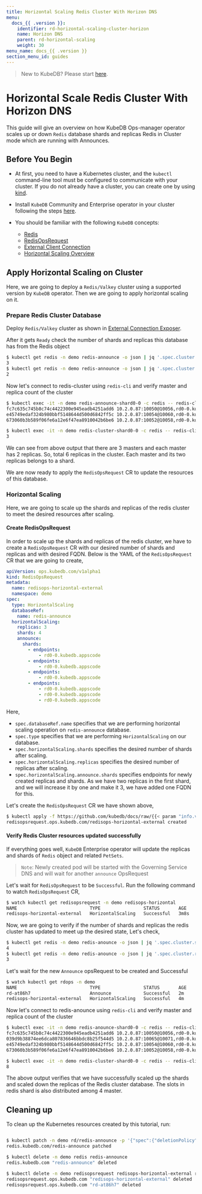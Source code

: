 ```yaml
---
title: Horizontal Scaling Redis Cluster With Horizon DNS
menu:
  docs_{{ .version }}:
    identifier: rd-horizontal-scaling-cluster-horizon
    name: Horizon DNS
    parent: rd-horizontal-scaling
    weight: 30
menu_name: docs_{{ .version }}
section_menu_id: guides
---
```


> New to KubeDB? Please start [here](/docs/README.md).

# Horizontal Scale Redis Cluster With Horizon DNS

This guide will give an overview on how KubeDB Ops-manager operator scales up or down `Redis` database shards and replicas Redis in Cluster mode which are running with Announces.


## Before You Begin

- At first, you need to have a Kubernetes cluster, and the `kubectl` command-line tool must be configured to communicate with your cluster. If you do not already have a cluster, you can create one by using [kind](https://kind.sigs.k8s.io/docs/user/quick-start/).

- Install `KubeDB` Community and Enterprise operator in your cluster following the steps [here](/docs/setup/README.md).

- You should be familiar with the following `KubeDB` concepts:
    - [Redis](/docs/guides/redis/concepts/redis.md)
    - [RedisOpsRequest](/docs/guides/redis/concepts/redisopsrequest.md)
    - [External Client Connection](/docs/guides/redis/external-connections/exposure.md)
    - [Horizontal Scaling Overview](/docs/guides/redis/scaling/horizontal-scaling/overview.md)

## Apply Horizontal Scaling on Cluster

Here, we are going to deploy a `Redis/Valkey` cluster using a supported version by `KubeDB` operator. Then we are going to apply horizontal scaling on it.

### Prepare Redis Cluster Database

Deploy `Redis/Valkey` cluster as shown in [External Connection Exposer](/docs/guides/redis/external-connections/exposure.md).

After it gets `Ready` check the number of shards and replicas this database has from the Redis object

```bash
$ kubectl get redis -n demo redis-announce -o json | jq '.spec.cluster.shards'
3
$ kubectl get redis -n demo redis-announce -o json | jq '.spec.cluster.replicas'
2
```

Now let's connect to redis-cluster using `redis-cli` and verify master and replica count of the cluster
```bash
$ kubectl exec -it -n demo redis-announce-shard0-0 -c redis -- redis-cli -c cluster nodes | grep master
fc7c635c745b8c74c4422300e945eadb4251add6 10.2.0.87:10050@10056,rd0-0.kubedb.appscode myself,master - 0 1754481552000 1 connected 0-5460
e45749edaf324b980bbf5148644d500d6842ff5c 10.2.0.87:10054@10060,rd0-0.kubedb.appscode master - 0 1754481555065 3 connected 10923-16383
673060b3b589f06fe6a12e6f47ea8910042b6be6 10.2.0.87:10052@10058,rd0-0.kubedb.appscode master - 0 1754481555000 2 connected 5461-10922

$ kubectl exec -it -n demo redis-cluster-shard0-0 -c redis -- redis-cli -c cluster nodes | grep slave | wc -l
3
```

We can see from above output that there are 3 masters and each master has 2 replicas. So, total 6 replicas in the cluster. Each master and its two replicas belongs to a shard.

We are now ready to apply the `RedisOpsRequest` CR to update the resources of this database.

### Horizontal Scaling

Here, we are going to scale up the shards and replicas of the redis cluster to meet the desired resources after scaling.

#### Create RedisOpsRequest

In order to scale up the shards and replicas of the redis cluster, we have to create a `RedisOpsRequest` CR with our desired number of shards and replicas and with desired FQDN. Below is the YAML of the `RedisOpsRequest` CR that we are going to create,

```yaml
apiVersion: ops.kubedb.com/v1alpha1
kind: RedisOpsRequest
metadata:
  name: redisops-horizontal-external
  namespace: demo
spec:
  type: HorizontalScaling
  databaseRef:
    name: redis-announce
  horizontalScaling:
    replicas: 3
    shards: 4
    announce:
      shards:
        - endpoints:
            - rd0-0.kubedb.appscode
        - endpoints:
            - rd0-0.kubedb.appscode
        - endpoints:
            - rd0-0.kubedb.appscode
        - endpoints:
            - rd0-0.kubedb.appscode
            - rd0-0.kubedb.appscode
            - rd0-0.kubedb.appscode
```

Here,

- `spec.databaseRef.name` specifies that we are performing horizontal scaling operation on `redis-announce` database.
- `spec.type` specifies that we are performing `HorizontalScaling` on our database.
- `spec.horizontalScaling.shards` specifies the desired number of shards after scaling.
- `spec.horizontalScaling.replicas` specifies the desired number of replicas after scaling.
- `spec.horizontalScaling.announce.shards` specifies endpoints for newly created replicas and shards. As we have two replicas in the first shard, and we will increase it by one and make it 3, we have added one FQDN for this.

Let's create the `RedisOpsRequest` CR we have shown above,

```bash
$ kubectl apply -f https://github.com/kubedb/docs/raw/{{< param "info.version" >}}/docs/examples/redis/scaling/horizontal-scaling/horizontal-cluster.yaml
redisopsrequest.ops.kubedb.com/redisops-horizontal-external created
```

#### Verify Redis Cluster resources updated successfully

If everything goes well, `KubeDB` Enterprise operator will update the replicas and shards of `Redis` object and related `PetSets`.

> `Note`: Newly created pod will be started with the Governing Service DNS and will wait for another `announce` OpsRequest

Let's wait for `RedisOpsRequest` to be `Successful`.  Run the following command to watch `RedisOpsRequest` CR,

```bash
$ watch kubectl get redisopsrequest -n demo redisops-horizontal
NAME                           TYPE                STATUS       AGE
redisops-horizontal-external   HorizontalScaling   Successful   3m8s
```

Now, we are going to verify if the number of shards and replicas the redis cluster has updated to meet up the desired state, Let's check,

```bash
$ kubectl get redis -n demo redis-anounce -o json | jq '.spec.cluster.shards'
4
$ kubectl get redis -n demo redis-anounce -o json | jq '.spec.cluster.replicas'
3
```

Let's wait for the new `Announce` opsRequest to be created and Successful

```bash
$ watch kubectl get rdops -n demo
NAME                           TYPE                STATUS       AGE
rd-at86h7                      Announce            Successful   2m
redisops-horizontal-external   HorizontalScaling   Successful   4m
```

Now let's connect to redis-anounce using `redis-cli` and verify master and replica count of the cluster
```bash
$ kubectl exec -it -n demo redis-anounce-shard0-0 -c redis -- redis-cli -c cluster nodes | grep master
fc7c635c745b8c74c4422300e945eadb4251add6 10.2.0.87:10050@10056,rd0-0.kubedb.appscode myself,master - 0 1754484135000 1 connected 1365-5460
039d9b38874ee6dca807836646bbdc8b25f544d5 10.2.0.87:10065@10071,rd0-0.kubedb.appscode master - 0 1754484137945 4 connected 0-1364 5461-6826 10923-12287
e45749edaf324b980bbf5148644d500d6842ff5c 10.2.0.87:10054@10060,rd0-0.kubedb.appscode master - 0 1754484137000 3 connected 12288-16383
673060b3b589f06fe6a12e6f47ea8910042b6be6 10.2.0.87:10052@10058,rd0-0.kubedb.appscode master - 0 1754484136539 2 connected 6827-10922

$ kubectl exec -it -n demo redis-cluster-shard0-0 -c redis -- redis-cli -c cluster nodes | grep slave | wc -l
8
```

The above output verifies that we have successfully scaled up the shards and scaled down the replicas of the Redis cluster database. The slots in redis shard
is also distributed among 4 master.

## Cleaning up

To clean up the Kubernetes resources created by this tutorial, run:

```bash

$ kubectl patch -n demo rd/redis-announce -p '{"spec":{"deletionPolicy":"WipeOut"}}' --type="merge"
redis.kubedb.com/redis-announce patched

$ kubectl delete -n demo redis redis-announce
redis.kubedb.com "redis-announce" deleted

$ kubectl delete -n demo redisopsrequest redisops-horizontal-external rd-at86h7
redisopsrequest.ops.kubedb.com "redisops-horizontal-external" deleted
redisopsrequest.ops.kubedb.com "rd-at86h7" deleted
```